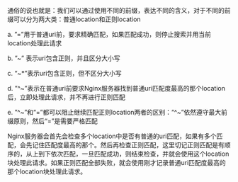 通俗的说也就是：我们可以通过使用不同的前缀，表达不同的含义，对于不同的前缀可以分为两大类：普通location和正则location

a. ”=”用于普通uri前，要求精确匹配，如果匹配成功，则停止搜索并用当前location处理此请求

b. ”~” 表示uri包含正则，并且区分大小写

c. “~*”表示uri包含正则，但不区分大小写

d. ”^~”表示在普通uri前要求Nginx服务器找到普通uri匹配度最高的那个location后，立即处理此请求，并不再进行正则匹配

e. ”^~”和“=”都可以阻止继续匹配正则location两者的区别：“^~”依然遵守最大前缀原则，然后“=”是需要严格匹配

Nginx服务器会首先会检查多个location中是否有普通的uri匹配，如果有多个匹配，会先记住匹配度最高的那个。然后再检查正则匹配，这里切记正则匹配是有顺序的，从上到下依次匹配，一旦匹配成功，则结束检查，并就会使用这个location块处理此请求。如果正则匹配全部失败，就会使用刚才记录普通uri匹配度最高的那个location块处理此请求。
